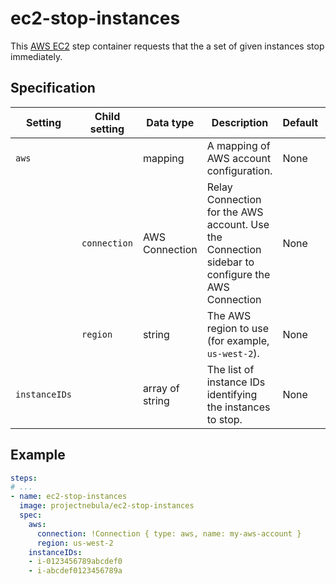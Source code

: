 # ec2-stop-instances

This [AWS EC2](https://aws.amazon.com/ec2/) step container requests that the a
set of given instances stop immediately.

## Specification

| Setting | Child setting | Data type | Description | Default | Required |
|---------|---------------|-----------|-------------|---------|----------|
| `aws` || mapping | A mapping of AWS account configuration. | None | True |
|| `connection` | AWS Connection | Relay Connection for the AWS account. Use the Connection sidebar to configure the AWS Connection | None | True |
|| `region` | string | The AWS region to use (for example, `us-west-2`). | None | True |
| `instanceIDs` || array of string | The list of instance IDs identifying the instances to stop. | None | True |

## Example

```yaml
steps:
# ...
- name: ec2-stop-instances
  image: projectnebula/ec2-stop-instances
  spec:
    aws:
      connection: !Connection { type: aws, name: my-aws-account }
      region: us-west-2
    instanceIDs:
    - i-0123456789abcdef0
    - i-abcdef0123456789a
```
